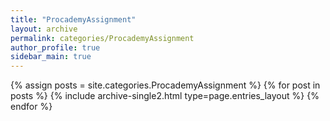 ```yaml
---
title: "ProcademyAssignment"
layout: archive
permalink: categories/ProcademyAssignment
author_profile: true
sidebar_main: true
---
```


{% assign posts = site.categories.ProcademyAssignment %}
{% for post in posts %} {% include archive-single2.html type=page.entries_layout %} {% endfor %}